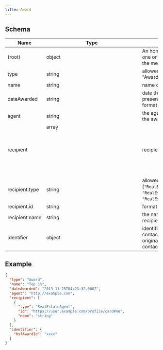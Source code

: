 ```yaml
---
title: Award
---
```

## Schema

| Name | Type | Description |
|---|---|---|
| (root) | object | An honor bestowed on one or mote _recipients_ by the message _agent_ |
| type | string | allowed (`"Award"`) "AwardAction" |
| name | string | name of the award |
| dateAwarded | string | date the award was presented or announced. format (`date-time`) |
| agent | string | the agent that presented the award format (`uri`) |
| recipient | array<object> | recipients of the award |
| recipient.type | string | allowed (`"RealEstateAgent"`, `"RealEstateOffice"`, `"RealEstateOrganization"`)  |
| recipient.id | string |  format (`uri`) |
| recipient.name | string | the name of the award recipient |
| identifier | object | identifier assigned to a contact by the vendor who originally created the contact |

## Example



```json
{
  "type": "Award",
  "name": "Top 1%",
  "dateAwarded": "2019-11-25T04:23:32.000Z",
  "agent": "http://example.com",
  "recipient": [
    {
      "type": "RealEstateAgent",
      "id": "https://user.example.com/profile/card#me",
      "name": "string"
    }
  ],
  "identifier": {
    "hsfAwardId": "xxxx"
  }
}
```
